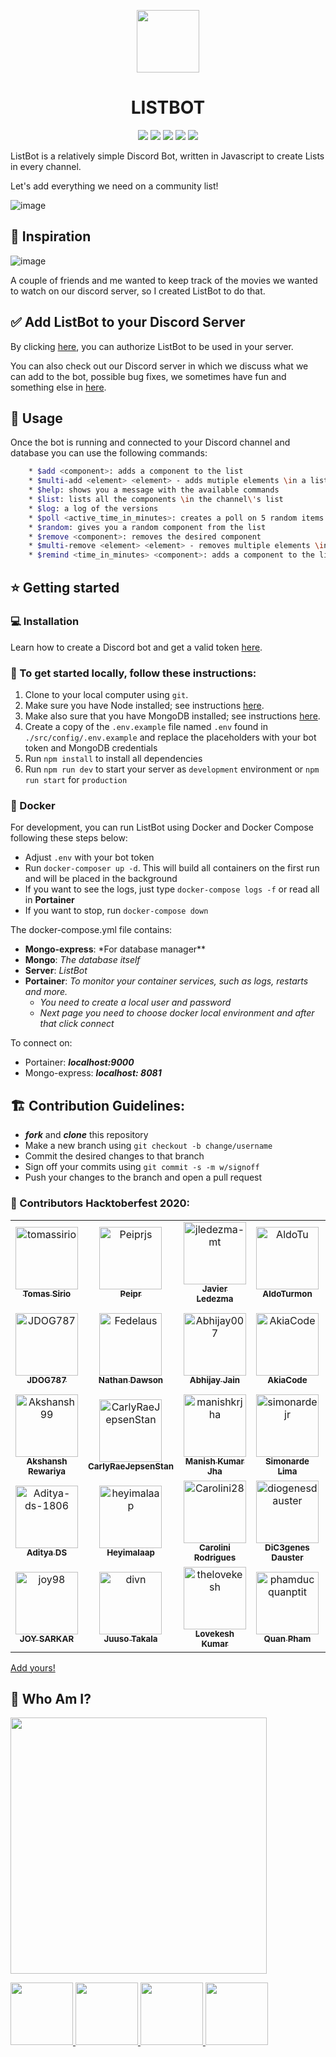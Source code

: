 <p align="center"><img src="https://cdn.pixabay.com/photo/2019/11/07/20/24/check-list-4609829_960_720.png" width="100" height="100" /></p>

<h1 align="center">LISTBOT</h1>

<p align="center">
  <a href="https://github.com/tomassirio/ListBot/graphs/contributors"><img src="https://img.shields.io/github/contributors-anon/tomassirio/ListBot"></a>
  <a href="https://github.com/tomassirio/ListBot/issues"><img src="https://img.shields.io/github/issues/tomassirio/ListBot"></a>
  <a href="https://github.com/tomassirio/ListBot/network/members"><img src="https://img.shields.io/github/forks/tomassirio/ListBot"></a>
  <a href="https://img.shields.io/github/stars/tomassirio/ListBot"><img src="https://img.shields.io/github/stars/tomassirio/ListBot"></a>
  <a href="https://img.shields.io/badge/Hacktoberfest-red"><img src="https://img.shields.io/badge/Hacktoberfest-red"></a>
</p>

ListBot is a relatively simple Discord Bot, written in Javascript to create Lists in every channel.

Let's add everything we need on a community list!

![image](https://miro.medium.com/max/8512/0*1YAdWi5ruRiSQDas)

## :tada: Inspiration

![image](https://greatpeopleinside.com/wp-content/uploads/2017/09/inspiration-at-work.jpeg)

A couple of friends and me wanted to keep track of the movies
we wanted to watch on our discord server,
so I created ListBot to do that.

## :white_check_mark: Add ListBot to your Discord Server

By clicking [here](https://discord.com/oauth2/authorize?client_id=747219085573750918&scope=bot), you can authorize ListBot to be used in your server.

You can also check out our Discord server in which we discuss what we can add to the bot, possible bug fixes, we sometimes have fun and something else in [here](https://discord.io/listbot).

## :battery: Usage

Once the bot is running and connected to your Discord channel and database
you can use the following commands:

```sh
    * $add <component>: adds a component to the list
    * $multi-add <element> <element> - adds mutiple elements \in a list
    * $help: shows you a message with the available commands
    * $list: lists all the components \in the channel\'s list
    * $log: a log of the versions
    * $poll <active_time_in_minutes>: creates a poll on 5 random items of the list. If attribute is not supplied the poll has no limitation of time.
    * $random: gives you a random component from the list
    * $remove <component>: removes the desired component
    * $multi-remove <element> <element> - removes multiple elements \in a list
    * $remind <time_in_minutes> <component>: adds a component to the list and reminds you of it in n minutes
```

## :star: Getting started

### :computer: Installation

Learn how to create a Discord bot and get a valid token [here](https://github.com/reactiflux/discord-irc/wiki/Creating-a-discord-bot-&-getting-a-token).

### :floppy_disk: To get started locally, follow these instructions:

1.  Clone to your local computer using `git`.
2.  Make sure you have Node installed; see instructions [here](https://nodejs.org/en/download/).
3.  Make also sure that you have MongoDB installed; see instructions [here](https://docs.mongodb.com/manual/installation/).
4.  Create a copy of the `.env.example` file named `.env` found in `./src/config/.env.example` and replace the placeholders with your bot token and MongoDB credentials
5.  Run `npm install` to install all dependencies
6.  Run `npm run dev` to start your server as `development` environment or `npm run start` for `production`

### :ship: Docker

For development, you can run ListBot using Docker and Docker Compose following these steps below:

-   Adjust `.env` with your bot token
-   Run `docker-composer up -d`. This will build all containers on the first run and will be placed in the background
-   If you want to see the logs, just type `docker-compose logs -f` or read all in **Portainer**
-   If you want to stop, run `docker-compose down`

The docker-compose.yml file contains:

-   **Mongo-express**: \*For database manager\*\*
-   **Mongo**: _The database itself_
-   **Server**: _ListBot_
-   **Portainer**: _To monitor your container services, such as logs, restarts and more._
    -   _You need to create a local user and password_
    -   _Next page you need to choose docker local environment and after that click connect_

To connect on:

-   Portainer: **_localhost:9000_**
-   Mongo-express: **_localhost: 8081_**

## :building_construction: Contribution Guidelines:

-   **_fork_** and **_clone_** this repository
-   Make a new branch using `git checkout -b change/username`
-   Commit the desired changes to that branch
-   Sign off your commits using `git commit -s -m w/signoff`
-   Push your changes to the branch and open a pull request

### :jack_o_lantern: Contributors Hacktoberfest 2020:

<!-- readme: contributors -start --> 
<table>
<tr>
    <td align="center">
        <a href="https://github.com/tomassirio">
            <img src="https://avatars3.githubusercontent.com/u/19593836?v=4" width="100;" alt="tomassirio"/>
            <br />
            <sub><b>Tomas Sirio</b></sub>
        </a>
    </td>
    <td align="center">
        <a href="https://github.com/Peiprjs">
            <img src="https://avatars3.githubusercontent.com/u/72313029?v=4" width="100;" alt="Peiprjs"/>
            <br />
            <sub><b>Peipr</b></sub>
        </a>
    </td>
    <td align="center">
        <a href="https://github.com/jledezma-mt">
            <img src="https://avatars1.githubusercontent.com/u/65924428?v=4" width="100;" alt="jledezma-mt"/>
            <br />
            <sub><b>Javier Ledezma</b></sub>
        </a>
    </td>
    <td align="center">
        <a href="https://github.com/AldoTu">
            <img src="https://avatars3.githubusercontent.com/u/19616796?v=4" width="100;" alt="AldoTu"/>
            <br />
            <sub><b>AldoTurmon</b></sub>
        </a>
    </td>
    <td align="center">
        <a href="https://github.com/medusalix">
            <img src="https://avatars2.githubusercontent.com/u/8124898?v=4" width="100;" alt="medusalix"/>
            <br />
            <sub><b>Severin</b></sub>
        </a>
    </td>
    <td align="center">
        <a href="https://github.com/TheRealLunatite">
            <img src="https://avatars2.githubusercontent.com/u/50427871?v=4" width="100;" alt="TheRealLunatite"/>
            <br />
            <sub><b>Luna</b></sub>
        </a>
    </td></tr>
<tr>
    <td align="center">
        <a href="https://github.com/JDOG787">
            <img src="https://avatars1.githubusercontent.com/u/64325143?v=4" width="100;" alt="JDOG787"/>
            <br />
            <sub><b>JDOG787</b></sub>
        </a>
    </td>
    <td align="center">
        <a href="https://github.com/Fedelaus">
            <img src="https://avatars2.githubusercontent.com/u/43784056?v=4" width="100;" alt="Fedelaus"/>
            <br />
            <sub><b>Nathan Dawson</b></sub>
        </a>
    </td>
    <td align="center">
        <a href="https://github.com/Abhijay007">
            <img src="https://avatars3.githubusercontent.com/u/64387054?v=4" width="100;" alt="Abhijay007"/>
            <br />
            <sub><b>Abhijay Jain</b></sub>
        </a>
    </td>
    <td align="center">
        <a href="https://github.com/AkiaCode">
            <img src="https://avatars0.githubusercontent.com/u/71239005?v=4" width="100;" alt="AkiaCode"/>
            <br />
            <sub><b>AkiaCode</b></sub>
        </a>
    </td>
    <td align="center">
        <a href="https://github.com/anontyro">
            <img src="https://avatars3.githubusercontent.com/u/18455641?v=4" width="100;" alt="anontyro"/>
            <br />
            <sub><b>Alexander Wilkinson</b></sub>
        </a>
    </td>
    <td align="center">
        <a href="https://github.com/adhammo">
            <img src="https://avatars2.githubusercontent.com/u/56611873?v=4" width="100;" alt="adhammo"/>
            <br />
            <sub><b>Adham Mohamed</b></sub>
        </a>
    </td></tr>
<tr>
    <td align="center">
        <a href="https://github.com/Akshansh99">
            <img src="https://avatars3.githubusercontent.com/u/44085790?v=4" width="100;" alt="Akshansh99"/>
            <br />
            <sub><b>Akshansh Rewariya</b></sub>
        </a>
    </td>
    <td align="center">
        <a href="https://github.com/CarlyRaeJepsenStan">
            <img src="https://avatars3.githubusercontent.com/u/44917034?v=4" width="100;" alt="CarlyRaeJepsenStan"/>
            <br />
            <sub><b>CarlyRaeJepsenStan</b></sub>
        </a>
    </td>
    <td align="center">
        <a href="https://github.com/manishkrjha">
            <img src="https://avatars0.githubusercontent.com/u/51622948?v=4" width="100;" alt="manishkrjha"/>
            <br />
            <sub><b>Manish Kumar Jha</b></sub>
        </a>
    </td>
    <td align="center">
        <a href="https://github.com/simonardejr">
            <img src="https://avatars0.githubusercontent.com/u/3685303?v=4" width="100;" alt="simonardejr"/>
            <br />
            <sub><b>Simonarde Lima</b></sub>
        </a>
    </td>
    <td align="center">
        <a href="https://github.com/ValentiMS">
            <img src="https://avatars0.githubusercontent.com/u/30903958?v=4" width="100;" alt="ValentiMS"/>
            <br />
            <sub><b>Valentí Martín</b></sub>
        </a>
    </td>
    <td align="center">
        <a href="https://github.com/XysID">
            <img src="https://avatars0.githubusercontent.com/u/71617416?v=4" width="100;" alt="XysID"/>
            <br />
            <sub><b>Xys</b></sub>
        </a>
    </td></tr>
<tr>
    <td align="center">
        <a href="https://github.com/Aditya-ds-1806">
            <img src="https://avatars1.githubusercontent.com/u/46485997?v=4" width="100;" alt="Aditya-ds-1806"/>
            <br />
            <sub><b>Aditya DS</b></sub>
        </a>
    </td>
    <td align="center">
        <a href="https://github.com/heyimalaap">
            <img src="https://avatars1.githubusercontent.com/u/59120107?v=4" width="100;" alt="heyimalaap"/>
            <br />
            <sub><b>Heyimalaap</b></sub>
        </a>
    </td>
    <td align="center">
        <a href="https://github.com/Carolini28">
            <img src="https://avatars2.githubusercontent.com/u/10856392?v=4" width="100;" alt="Carolini28"/>
            <br />
            <sub><b>Carolini Rodrigues</b></sub>
        </a>
    </td>
    <td align="center">
        <a href="https://github.com/diogenesdauster">
            <img src="https://avatars0.githubusercontent.com/u/16214631?v=4" width="100;" alt="diogenesdauster"/>
            <br />
            <sub><b>DiC3genes Dauster</b></sub>
        </a>
    </td>
    <td align="center">
        <a href="https://github.com/hpbonfim">
            <img src="https://avatars3.githubusercontent.com/u/40275173?v=4" width="100;" alt="hpbonfim"/>
            <br />
            <sub><b>Henrique Paulo Bonfim</b></sub>
        </a>
    </td>
    <td align="center">
        <a href="https://github.com/jsilvaigor">
            <img src="https://avatars2.githubusercontent.com/u/7428662?v=4" width="100;" alt="jsilvaigor"/>
            <br />
            <sub><b>Igor Silva</b></sub>
        </a>
    </td></tr>
<tr>
    <td align="center">
        <a href="https://github.com/joy98">
            <img src="https://avatars3.githubusercontent.com/u/32029022?v=4" width="100;" alt="joy98"/>
            <br />
            <sub><b>JOY SARKAR</b></sub>
        </a>
    </td>
    <td align="center">
        <a href="https://github.com/divn">
            <img src="https://avatars2.githubusercontent.com/u/6170626?v=4" width="100;" alt="divn"/>
            <br />
            <sub><b>Juuso Takala</b></sub>
        </a>
    </td>
    <td align="center">
        <a href="https://github.com/thelovekesh">
            <img src="https://avatars0.githubusercontent.com/u/54371619?v=4" width="100;" alt="thelovekesh"/>
            <br />
            <sub><b>Lovekesh Kumar</b></sub>
        </a>
    </td>
    <td align="center">
        <a href="https://github.com/phamducquanptit">
            <img src="https://avatars1.githubusercontent.com/u/13553340?v=4" width="100;" alt="phamducquanptit"/>
            <br />
            <sub><b>Quan Pham</b></sub>
        </a>
    </td>
    <td align="center">
        <a href="https://github.com/Sh1710">
            <img src="https://avatars2.githubusercontent.com/u/72331454?v=4" width="100;" alt="Sh1710"/>
            <br />
            <sub><b>Sh1710</b></sub>
        </a>
    </td>
    <td align="center">
        <a href="https://github.com/Toshiuk">
            <img src="https://avatars1.githubusercontent.com/u/8109770?v=4" width="100;" alt="Toshiuk"/>
            <br />
            <sub><b>Toshiuk</b></sub>
        </a>
    </td></tr>
</table>
<!-- readme: contributors -end -->

[Add yours!](./CONTRIBUTING.md)

## :bust_in_silhouette: Who Am I?

<img src="https://media.discordapp.net/attachments/763140054825697301/763681938652528690/logo-design-branding-logo-tool-open-electronic-1-5f7ed02bc8247.png?width=468&height=468" width="410" height="410" /></p>

  <a href="mailto:tomassirio@gmail.com?Subject=Tomas%20You%20Are%20Amazing!">
      <img src="https://cdn2.downdetector.com/static/uploads/logo/image21.png" width="100"; height="100"/>
  </a>
  <a href="linkedin.com/in/tomassirio">
      <img src="https://encrypted-tbn0.gstatic.com/images?q=tbn%3AANd9GcT6lpesO6pwpEcg_vPih50fcYPqy4F0Y_xw5Q&usqp=CAU" width="100"; height="100"/>
  </a>
  <a href="https://discord.gg/59YjSZ">
      <img src="https://www.net-aware.org.uk/siteassets/images-and-icons/application-icons/app-icons-discord.png?w=585&scale=down" width="100"; height="100"/>
  </a>
  <a href="https://www.buymeacoffee.com/tomassirio1">
      <img src="https://i.pinimg.com/originals/60/fd/e8/60fde811b6be57094e0abc69d9c2622a.jpg" width="100"; height="100"/>
  </a>
